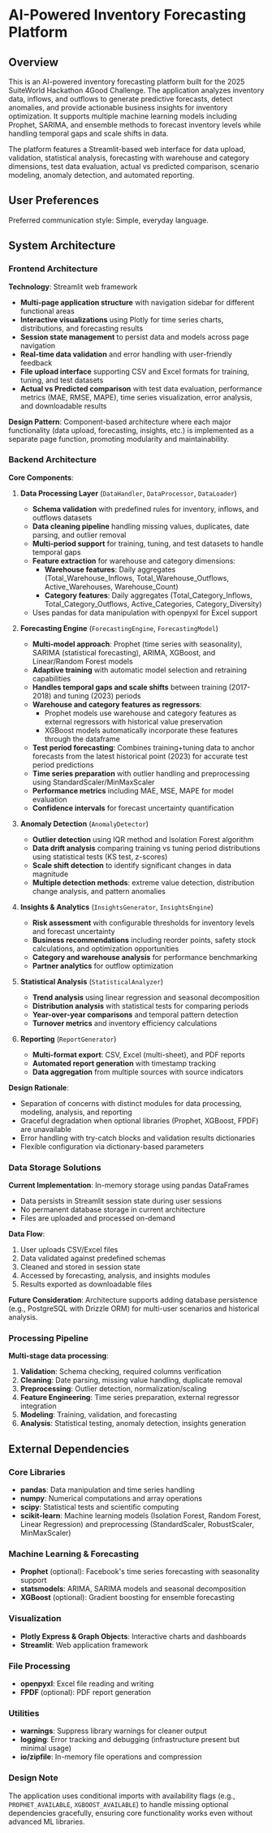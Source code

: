 # AI-Powered Inventory Forecasting Platform

## Overview

This is an AI-powered inventory forecasting platform built for the 2025 SuiteWorld Hackathon 4Good Challenge. The application analyzes inventory data, inflows, and outflows to generate predictive forecasts, detect anomalies, and provide actionable business insights for inventory optimization. It supports multiple machine learning models including Prophet, SARIMA, and ensemble methods to forecast inventory levels while handling temporal gaps and scale shifts in data.

The platform features a Streamlit-based web interface for data upload, validation, statistical analysis, forecasting with warehouse and category dimensions, test data evaluation, actual vs predicted comparison, scenario modeling, anomaly detection, and automated reporting.

## User Preferences

Preferred communication style: Simple, everyday language.

## System Architecture

### Frontend Architecture
**Technology**: Streamlit web framework
- **Multi-page application structure** with navigation sidebar for different functional areas
- **Interactive visualizations** using Plotly for time series charts, distributions, and forecasting results
- **Session state management** to persist data and models across page navigation
- **Real-time data validation** and error handling with user-friendly feedback
- **File upload interface** supporting CSV and Excel formats for training, tuning, and test datasets
- **Actual vs Predicted comparison** with test data evaluation, performance metrics (MAE, RMSE, MAPE), time series visualization, error analysis, and downloadable results

**Design Pattern**: Component-based architecture where each major functionality (data upload, forecasting, insights, etc.) is implemented as a separate page function, promoting modularity and maintainability.

### Backend Architecture
**Core Components**:

1. **Data Processing Layer** (`DataHandler`, `DataProcessor`, `DataLoader`)
   - **Schema validation** with predefined rules for inventory, inflows, and outflows datasets
   - **Data cleaning pipeline** handling missing values, duplicates, date parsing, and outlier removal
   - **Multi-period support** for training, tuning, and test datasets to handle temporal gaps
   - **Feature extraction** for warehouse and category dimensions:
     - **Warehouse features**: Daily aggregates (Total_Warehouse_Inflows, Total_Warehouse_Outflows, Active_Warehouses, Warehouse_Count)
     - **Category features**: Daily aggregates (Total_Category_Inflows, Total_Category_Outflows, Active_Categories, Category_Diversity)
   - Uses pandas for data manipulation with openpyxl for Excel support

2. **Forecasting Engine** (`ForecastingEngine`, `ForecastingModel`)
   - **Multi-model approach**: Prophet (time series with seasonality), SARIMA (statistical forecasting), ARIMA, XGBoost, and Linear/Random Forest models
   - **Adaptive training** with automatic model selection and retraining capabilities
   - **Handles temporal gaps and scale shifts** between training (2017-2018) and tuning (2023) periods
   - **Warehouse and category features as regressors**: 
     - Prophet models use warehouse and category features as external regressors with historical value preservation
     - XGBoost models automatically incorporate these features through the dataframe
   - **Test period forecasting**: Combines training+tuning data to anchor forecasts from the latest historical point (2023) for accurate test period predictions
   - **Time series preparation** with outlier handling and preprocessing using StandardScaler/MinMaxScaler
   - **Performance metrics** including MAE, MSE, MAPE for model evaluation
   - **Confidence intervals** for forecast uncertainty quantification

3. **Anomaly Detection** (`AnomalyDetector`)
   - **Outlier detection** using IQR method and Isolation Forest algorithm
   - **Data drift analysis** comparing training vs tuning period distributions using statistical tests (KS test, z-scores)
   - **Scale shift detection** to identify significant changes in data magnitude
   - **Multiple detection methods**: extreme value detection, distribution change analysis, and pattern anomalies

4. **Insights & Analytics** (`InsightsGenerator`, `InsightsEngine`)
   - **Risk assessment** with configurable thresholds for inventory levels and forecast uncertainty
   - **Business recommendations** including reorder points, safety stock calculations, and optimization opportunities
   - **Category and warehouse analysis** for performance benchmarking
   - **Partner analytics** for outflow optimization

5. **Statistical Analysis** (`StatisticalAnalyzer`)
   - **Trend analysis** using linear regression and seasonal decomposition
   - **Distribution analysis** with statistical tests for comparing periods
   - **Year-over-year comparisons** and temporal pattern detection
   - **Turnover metrics** and inventory efficiency calculations

6. **Reporting** (`ReportGenerator`)
   - **Multi-format export**: CSV, Excel (multi-sheet), and PDF reports
   - **Automated report generation** with timestamp tracking
   - **Data aggregation** from multiple sources with source indicators

**Design Rationale**: 
- Separation of concerns with distinct modules for data processing, modeling, analysis, and reporting
- Graceful degradation when optional libraries (Prophet, XGBoost, FPDF) are unavailable
- Error handling with try-catch blocks and validation results dictionaries
- Flexible configuration via dictionary-based parameters

### Data Storage Solutions
**Current Implementation**: In-memory storage using pandas DataFrames
- Data persists in Streamlit session state during user sessions
- No permanent database storage in current architecture
- Files are uploaded and processed on-demand

**Data Flow**:
1. User uploads CSV/Excel files
2. Data validated against predefined schemas
3. Cleaned and stored in session state
4. Accessed by forecasting, analysis, and insights modules
5. Results exported as downloadable files

**Future Consideration**: Architecture supports adding database persistence (e.g., PostgreSQL with Drizzle ORM) for multi-user scenarios and historical analysis.

### Processing Pipeline
**Multi-stage data processing**:
1. **Validation**: Schema checking, required columns verification
2. **Cleaning**: Date parsing, missing value handling, duplicate removal
3. **Preprocessing**: Outlier detection, normalization/scaling
4. **Feature Engineering**: Time series preparation, external regressor integration
5. **Modeling**: Training, validation, and forecasting
6. **Analysis**: Statistical testing, anomaly detection, insights generation

## External Dependencies

### Core Libraries
- **pandas**: Data manipulation and time series handling
- **numpy**: Numerical computations and array operations
- **scipy**: Statistical tests and scientific computing
- **scikit-learn**: Machine learning models (Isolation Forest, Random Forest, Linear Regression) and preprocessing (StandardScaler, RobustScaler, MinMaxScaler)

### Machine Learning & Forecasting
- **Prophet** (optional): Facebook's time series forecasting with seasonality support
- **statsmodels**: ARIMA, SARIMA models and seasonal decomposition
- **XGBoost** (optional): Gradient boosting for ensemble forecasting

### Visualization
- **Plotly Express & Graph Objects**: Interactive charts and dashboards
- **Streamlit**: Web application framework

### File Processing
- **openpyxl**: Excel file reading and writing
- **FPDF** (optional): PDF report generation

### Utilities
- **warnings**: Suppress library warnings for cleaner output
- **logging**: Error tracking and debugging (infrastructure present but minimal usage)
- **io/zipfile**: In-memory file operations and compression

### Design Note
The application uses conditional imports with availability flags (e.g., `PROPHET_AVAILABLE`, `XGBOOST_AVAILABLE`) to handle missing optional dependencies gracefully, ensuring core functionality works even without advanced ML libraries.